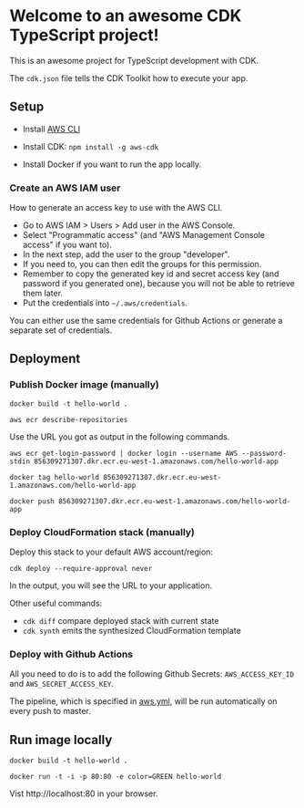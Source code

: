 # Welcome to an awesome CDK TypeScript project!

This is an awesome project for TypeScript development with CDK.

The `cdk.json` file tells the CDK Toolkit how to execute your app.

## Setup

* Install [AWS CLI](https://docs.aws.amazon.com/cli/latest/userguide/install-cliv2.html)

* Install CDK: `npm install -g aws-cdk`

* Install Docker if you want to run the app locally.

### Create an AWS IAM user

How to generate an access key to use with the AWS CLI.
- Go to AWS IAM > Users > Add user in the AWS Console.
- Select "Programmatic access" (and "AWS Management Console access" if you want to).
- In the next step, add the user to the group "developer".
- If you need to, you can then edit the groups for this permission.
- Remember to copy the generated key id and secret access key (and password if you generated one), because you will not be able to retrieve them later.
- Put the credentials into `~/.aws/credentials`.

You can either use the same credentials for Github Actions or generate a separate set of credentials.

## Deployment

### Publish Docker image (manually)

    docker build -t hello-world .

    aws ecr describe-repositories

Use the URL you got as output in the following commands.

    aws ecr get-login-password | docker login --username AWS --password-stdin 856309271307.dkr.ecr.eu-west-1.amazonaws.com/hello-world-app

    docker tag hello-world 856309271307.dkr.ecr.eu-west-1.amazonaws.com/hello-world-app

    docker push 856309271307.dkr.ecr.eu-west-1.amazonaws.com/hello-world-app


### Deploy CloudFormation stack (manually)

Deploy this stack to your default AWS account/region:

    cdk deploy --require-approval never

In the output, you will see the URL to your application.

Other useful commands:

 * `cdk diff`        compare deployed stack with current state
 * `cdk synth`       emits the synthesized CloudFormation template


### Deploy with Github Actions
All you need to do is to add the following Github Secrets: `AWS_ACCESS_KEY_ID` and `AWS_SECRET_ACCESS_KEY`.

The pipeline, which is specified in [aws.yml](.github/workflows/aws.yml), will be run automatically on every push to master.

## Run image locally 

    docker build -t hello-world .

    docker run -t -i -p 80:80 -e color=GREEN hello-world

Vist http://localhost:80 in your browser.
